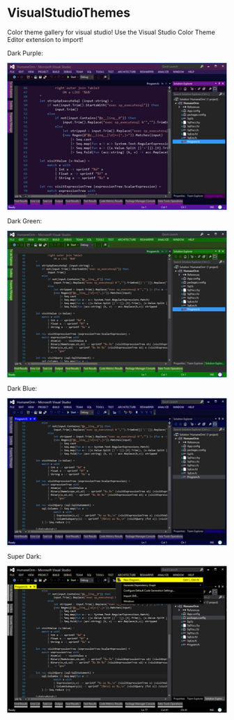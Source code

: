 VisualStudioThemes
==================

Color theme gallery for visual studio!
Use the Visual Studio Color Theme Editor extension to import!

Dark Purple:

![dark purple](DarkPurple.png)

Dark Green:

![grren](DarkGreen.png)

Dark Blue:

![grren](DarkBlue.png)

Super Dark:

![grren](SuperDark.png)
